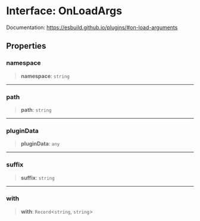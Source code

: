 # Interface: OnLoadArgs

Documentation: https://esbuild.github.io/plugins/#on-load-arguments

## Properties

### namespace

> **namespace**: `string`

---

### path

> **path**: `string`

---

### pluginData

> **pluginData**: `any`

---

### suffix

> **suffix**: `string`

---

### with

> **with**: `Record`\<`string`, `string`\>
